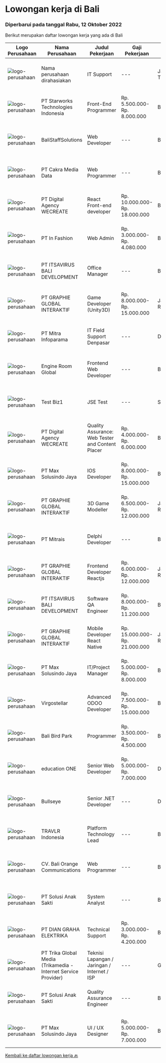 
  # Lowongan kerja di Bali

  ### Diperbarui pada tanggal Rabu, 12 Oktober 2022

  Berikut merupakan daftar lowongan kerja yang ada di Bali

  |Logo Perusahaan | Nama Perusahaan | Judul Pekerjaan | Gaji Pekerjaan | Lokasi | Deskripsi | Tanggal diunggah | Pranala |
  | -------------- | --------------- | --------------- | --------- | --------- | -------------- | ------- | ----------- |
  |![logo-perusahaan](https://i.ibb.co/sqvTCh9/112815900-stock-vector-no-image-available-icon-flat-vector.webp)|Nama perusahaan dirahasiakan|IT Support|---|Jawa Timur|Usia maksimal 35 tahun Pendidikan minimal S1 segala jurusan Minimal memiliki 1 tahun pengalaman kerja di bidang yang sama  Mempunyai pengetahuan dan...|Selasa, 11 Oktober 2022|https://www.jobstreet.co.id/id/job/it-support-4062250?token=0~22946204-57a2-46b0-b8de-c06dc026c181&sectionRank=1&jobId=jobstreet-id-job-4062250|
|![logo-perusahaan](https://image-service-cdn.seek.com.au/7960a9720a35fd545578ee6cb2bb8e15d85c6647/ee4dce1061f3f616224767ad58cb2fc751b8d2dc)|PT Starworks Technologies Indonesia|Front-End Programmer|Rp. 5.500.000-Rp. 8.000.000|Badung|We are looking for a Front-End Web Developer who is motivated to combine the art of design with the art of programming. Responsibilities will include...|Selasa, 11 Oktober 2022|https://www.jobstreet.co.id/id/job/front-end-programmer-4045212?token=0~22946204-57a2-46b0-b8de-c06dc026c181&sectionRank=2&jobId=jobstreet-id-job-4045212|
|![logo-perusahaan](https://i.ibb.co/sqvTCh9/112815900-stock-vector-no-image-available-icon-flat-vector.webp)|BaliStaffSolutions|Web Developer|---|Badung|A health and wellness company in Canggu, Bali is looking for a talented and enthusiastic Web Developer (Full-time, Bali Based)Responsibilities:...|Selasa, 11 Oktober 2022|https://www.jobstreet.co.id/id/job/web-developer-4063259?token=0~22946204-57a2-46b0-b8de-c06dc026c181&sectionRank=3&jobId=jobstreet-id-job-4063259|
|![logo-perusahaan](https://image-service-cdn.seek.com.au/0380a6df3af5190ab4b0709f39d07d3f6410185f/ee4dce1061f3f616224767ad58cb2fc751b8d2dc)|PT Cakra Media Data|Web Programmer|---|Bali|PT. Cakra Media Data sedang membutuhkan tambahan tim untuk Web Programmer (Front End/Back End Programming) dengan kualifikasi : Usia maksimal 35 Tahun...|Jumat, 07 Oktober 2022|https://www.jobstreet.co.id/id/job/web-programmer-4048184?token=0~22946204-57a2-46b0-b8de-c06dc026c181&sectionRank=4&jobId=jobstreet-id-job-4048184|
|![logo-perusahaan](https://image-service-cdn.seek.com.au/bbf730ee497faf25aafae93ef5a5b7da7c782a98/ee4dce1061f3f616224767ad58cb2fc751b8d2dc)|PT Digital Agency WECREATE|React Front-end developer|Rp. 10.000.000-Rp. 18.000.000|Bali|We are looking for an experienced React front-end developer to grow with our dev team. As a React.js Developer, you will be involved from conception...|Minggu, 09 Oktober 2022|https://www.jobstreet.co.id/id/job/react-front-end-developer-4050447?token=0~22946204-57a2-46b0-b8de-c06dc026c181&sectionRank=5&jobId=jobstreet-id-job-4050447|
|![logo-perusahaan](https://image-service-cdn.seek.com.au/99ccc0096dc1e58f96b75a1f238e7d9598eff05d/ee4dce1061f3f616224767ad58cb2fc751b8d2dc)|PT In Fashion|Web Admin|Rp. 3.000.000-Rp. 4.080.000|Badung|Roles and Responsibilities Updating the websites according to plan. Uploading products to our online store. Editing product images (creating banner,...|Senin, 10 Oktober 2022|https://www.jobstreet.co.id/id/job/web-admin-4062000?token=0~22946204-57a2-46b0-b8de-c06dc026c181&sectionRank=6&jobId=jobstreet-id-job-4062000|
|![logo-perusahaan](https://image-service-cdn.seek.com.au/54f28e3300fe2711cae0fa036939e6659a80604e/ee4dce1061f3f616224767ad58cb2fc751b8d2dc)|PT ITSAVIRUS BALI DEVELOPMENT|Office Manager|---|Badung|Our company is looking to hire an office manager to be responsible for the general operation of our office. Your role is to create and maintain a...|Jumat, 07 Oktober 2022|https://www.jobstreet.co.id/id/job/office-manager-4059474?token=0~22946204-57a2-46b0-b8de-c06dc026c181&sectionRank=7&jobId=jobstreet-id-job-4059474|
|![logo-perusahaan](https://image-service-cdn.seek.com.au/f9a751ea24d68e4658d0eb7882e2db58a9b95cb0/ee4dce1061f3f616224767ad58cb2fc751b8d2dc)|PT GRAPHIE GLOBAL INTERAKTIF|Game Developer (Unity3D)|Rp. 8.000.000-Rp. 15.000.000|Jakarta Raya|Deskripsi Pekerjaan : Usia maksimal 40 tahun Pendidikan terakhir minimal D3 Menyenangi dunia aplikasi komputer dan pembuatan game Mempunyai kemampuan...|Minggu, 09 Oktober 2022|https://www.jobstreet.co.id/id/job/game-developer-unity3d-4060315?token=0~22946204-57a2-46b0-b8de-c06dc026c181&sectionRank=8&jobId=jobstreet-id-job-4060315|
|![logo-perusahaan](https://image-service-cdn.seek.com.au/8141e1a24c77e5f291a80cf9dfc94b33b4aef523/ee4dce1061f3f616224767ad58cb2fc751b8d2dc)|PT Mitra Infoparama|IT Field Support Denpasar|---|Denpasar|Pendidikan minimal SMK jurusan TKJ atau setara. Pengalaman kerja minimal 6 bulan. Menguasai perangkat keras (hardware) PC dan Laptop serta Operating...|Kamis, 06 Oktober 2022|https://www.jobstreet.co.id/id/job/it-field-support-denpasar-4058152?token=0~22946204-57a2-46b0-b8de-c06dc026c181&sectionRank=9&jobId=jobstreet-id-job-4058152|
|![logo-perusahaan](https://image-service-cdn.seek.com.au/f279a252aa4530b3376105ebe41883985cc00867/ee4dce1061f3f616224767ad58cb2fc751b8d2dc)|Engine Room Global|Frontend Web Developer|---|Bali|Job Description - Frontend Web Developer We are looking for proactive solution-oriented developers, someone who is comfortable designing and building...|Jumat, 07 Oktober 2022|https://www.jobstreet.co.id/id/job/frontend-web-developer-4041435?token=0~22946204-57a2-46b0-b8de-c06dc026c181&sectionRank=10&jobId=jobstreet-id-job-4041435|
|![logo-perusahaan](https://i.ibb.co/sqvTCh9/112815900-stock-vector-no-image-available-icon-flat-vector.webp)|Test Biz1|JSE Test|---|Seminyak|Reports ToChief Technology Officer Tech Lead xx  Software Engineer Responsibilities Enhance system quality by detecting problems and frequent patterns...|Selasa, 11 Oktober 2022|https://www.jobstreet.co.id/id/job/jse-test-1033258967?token=0~22946204-57a2-46b0-b8de-c06dc026c181&sectionRank=11&jobId=jobstreet-id-job-1033258967|
|![logo-perusahaan](https://image-service-cdn.seek.com.au/c04b30e5077737f25096761033ede59d1271a646/ee4dce1061f3f616224767ad58cb2fc751b8d2dc)|PT Digital Agency WECREATE|Quality Assurance: Web Tester and Content Placer|Rp. 4.000.000-Rp. 6.000.000|Badung|The Content Placer/Web Tester is an important member of the team maintaining the workflow of the company. You will be responsible for placing content...|Jumat, 07 Oktober 2022|https://www.jobstreet.co.id/id/job/quality-assurance%3A-web-tester-and-content-placer-4047644?token=0~22946204-57a2-46b0-b8de-c06dc026c181&sectionRank=12&jobId=jobstreet-id-job-4047644|
|![logo-perusahaan](https://image-service-cdn.seek.com.au/45b650086abad238311424cc458937d1fb1a16b5/ee4dce1061f3f616224767ad58cb2fc751b8d2dc)|PT Max Solusindo Jaya|IOS Developer|Rp. 8.000.000-Rp. 15.000.000|Bali|We are looking for a IOS Developer to build and maintain functional mobile apps applications.To be successful in this role, you should have extensive...|Selasa, 11 Oktober 2022|https://www.jobstreet.co.id/id/job/ios-developer-4044878?token=0~22946204-57a2-46b0-b8de-c06dc026c181&sectionRank=13&jobId=jobstreet-id-job-4044878|
|![logo-perusahaan](https://image-service-cdn.seek.com.au/f9a751ea24d68e4658d0eb7882e2db58a9b95cb0/ee4dce1061f3f616224767ad58cb2fc751b8d2dc)|PT GRAPHIE GLOBAL INTERAKTIF|3D Game Modeller|Rp. 6.500.000-Rp. 12.000.000|Jakarta Raya|Job Responsibilities: Creating 3D Model character for game Smoothing a 3D file Editing 3D File UV Unwrap texturing Humanoid Rigging Required Software...|Jumat, 07 Oktober 2022|https://www.jobstreet.co.id/id/job/3d-game-modeller-4059577?token=0~22946204-57a2-46b0-b8de-c06dc026c181&sectionRank=14&jobId=jobstreet-id-job-4059577|
|![logo-perusahaan](https://image-service-cdn.seek.com.au/969b0c47f133a1e0155056a5d964c63953dd6304/ee4dce1061f3f616224767ad58cb2fc751b8d2dc)|PT Mitrais|Delphi Developer|---|Bali|Build your Career with Mitrais!   We're urgently looking for a great Delphi developer who is proficient with the design, production and implementation...|Jumat, 07 Oktober 2022|https://www.jobstreet.co.id/id/job/delphi-developer-4040553?token=0~22946204-57a2-46b0-b8de-c06dc026c181&sectionRank=15&jobId=jobstreet-id-job-4040553|
|![logo-perusahaan](https://image-service-cdn.seek.com.au/f9a751ea24d68e4658d0eb7882e2db58a9b95cb0/ee4dce1061f3f616224767ad58cb2fc751b8d2dc)|PT GRAPHIE GLOBAL INTERAKTIF|Frontend Developer Reactjs|Rp. 6.000.000-Rp. 12.000.000|Jakarta Raya|Kualifikasi : Berpengalaman bahasa program Reactjs Frontend Developer Menyukai pekerjaan graphic, UI/UX dan web design  Bersemangat belajar untuk...|Jumat, 07 Oktober 2022|https://www.jobstreet.co.id/id/job/frontend-developer-reactjs-4059978?token=0~22946204-57a2-46b0-b8de-c06dc026c181&sectionRank=16&jobId=jobstreet-id-job-4059978|
|![logo-perusahaan](https://image-service-cdn.seek.com.au/54f28e3300fe2711cae0fa036939e6659a80604e/ee4dce1061f3f616224767ad58cb2fc751b8d2dc)|PT ITSAVIRUS BALI DEVELOPMENT|Software QA Engineer|Rp. 8.000.000-Rp. 11.200.000|Badung|Senior Software QA Engineer is someone who tests software products throughout the whole development process. They ensure that the product meets high...|Kamis, 06 Oktober 2022|https://www.jobstreet.co.id/id/job/software-qa-engineer-4046683?token=0~22946204-57a2-46b0-b8de-c06dc026c181&sectionRank=17&jobId=jobstreet-id-job-4046683|
|![logo-perusahaan](https://image-service-cdn.seek.com.au/f9a751ea24d68e4658d0eb7882e2db58a9b95cb0/ee4dce1061f3f616224767ad58cb2fc751b8d2dc)|PT GRAPHIE GLOBAL INTERAKTIF|Mobile Developer React Native|Rp. 15.000.000-Rp. 21.000.000|Jakarta Raya|Kualifikasi : Diutamakan yang sudah berpengalaman dengan react native Android dan IOS minimal dua tahun Bersemangat belajar untuk technology baru...|Kamis, 06 Oktober 2022|https://www.jobstreet.co.id/id/job/mobile-developer-react-native-4039482?token=0~22946204-57a2-46b0-b8de-c06dc026c181&sectionRank=18&jobId=jobstreet-id-job-4039482|
|![logo-perusahaan](https://image-service-cdn.seek.com.au/d528f747d71b6f25f37f0562919e21c80001cd02/ee4dce1061f3f616224767ad58cb2fc751b8d2dc)|PT Max Solusindo Jaya|IT/Project Manager|Rp. 5.000.000-Rp. 8.000.000|Bali|Assisting with the business case and software requirement specification. Provide consultancy with customers to identify business challenges by...|Selasa, 04 Oktober 2022|https://www.jobstreet.co.id/id/job/it-project-manager-4054218?token=0~22946204-57a2-46b0-b8de-c06dc026c181&sectionRank=19&jobId=jobstreet-id-job-4054218|
|![logo-perusahaan](https://image-service-cdn.seek.com.au/27f8c4cef23fa9e167d1437a37ea9be29e377808/ee4dce1061f3f616224767ad58cb2fc751b8d2dc)|Virgostellar|Advanced  ODOO Developer|Rp. 7.500.000-Rp. 15.000.000|Badung|PT. Virgo Stellar, a young startup engaged in Software development services using the open source ODOO platform.We are currently looking for 2 skilful...|Kamis, 06 Oktober 2022|https://www.jobstreet.co.id/id/job/advanced-odoo-developer-4040498?token=0~22946204-57a2-46b0-b8de-c06dc026c181&sectionRank=20&jobId=jobstreet-id-job-4040498|
|![logo-perusahaan](https://image-service-cdn.seek.com.au/84c01dbbef8767258de4708d9ac75b9a8bc302b1/ee4dce1061f3f616224767ad58cb2fc751b8d2dc)|Bali Bird Park|Programmer|Rp. 3.500.000-Rp. 4.500.000|Bali|Tugas dan tanggung jawab: Pernah terlibat dalam satu/lebih siklus proyek penuh pengembangan aplikasi ERP/CRM/Booking/Reservasi akan lebih disukai...|Selasa, 04 Oktober 2022|https://www.jobstreet.co.id/id/job/programmer-4053984?token=0~22946204-57a2-46b0-b8de-c06dc026c181&sectionRank=21&jobId=jobstreet-id-job-4053984|
|![logo-perusahaan](https://image-service-cdn.seek.com.au/10dacad4af9d463d849f7c64075a5392b7214614/ee4dce1061f3f616224767ad58cb2fc751b8d2dc)|education ONE|Senior Web Developer|Rp. 5.000.000-Rp. 7.000.000|Denpasar|Job Description : Design website pages that are user-friendly, attractive, and engaging, while remaining true to the company brand and promoting the...|Selasa, 04 Oktober 2022|https://www.jobstreet.co.id/id/job/senior-web-developer-4054359?token=0~22946204-57a2-46b0-b8de-c06dc026c181&sectionRank=22&jobId=jobstreet-id-job-4054359|
|![logo-perusahaan](https://image-service-cdn.seek.com.au/acc4a6071e50f98d9217e9a75303636ec54a5bed/ee4dce1061f3f616224767ad58cb2fc751b8d2dc)|Bullseye|Senior .NET Developer|---|Denpasar|We are seeking an experienced Senior .NET Developer to join our busy team in our digital production in Bali. The position will work with development...|Rabu, 05 Oktober 2022|https://www.jobstreet.co.id/id/job/senior-.net-developer-4038348?token=0~22946204-57a2-46b0-b8de-c06dc026c181&sectionRank=23&jobId=jobstreet-id-job-4038348|
|![logo-perusahaan](https://image-service-cdn.seek.com.au/8881c4ce6be39b024737b9684ad37bb91ca6029f/ee4dce1061f3f616224767ad58cb2fc751b8d2dc)|TRAVLR Indonesia|Platform Technology Lead|---|Bali|TRAVLR, a travel technology company that seamlessly connects media brands to the travel industry through its platform, is looking for a Platform...|Rabu, 05 Oktober 2022|https://www.jobstreet.co.id/id/job/platform-technology-lead-4056356?token=0~22946204-57a2-46b0-b8de-c06dc026c181&sectionRank=24&jobId=jobstreet-id-job-4056356|
|![logo-perusahaan](https://image-service-cdn.seek.com.au/7fa24e0bb59326dcd1da7d1ff7e82e4ec1cb4e91/ee4dce1061f3f616224767ad58cb2fc751b8d2dc)|CV. Bali Orange Communications|Web Programmer|---|Bali|Kualifikasi:Diploma/S1. Usia max 35 tahun, Jujur, Ulet, Rajin, Mau belajar upgrading skill, dan Bertanggungjawab. Pengalaman minimal 1 tahun.1.	Mampu...|Senin, 03 Oktober 2022|https://www.jobstreet.co.id/id/job/web-programmer-4052225?token=0~22946204-57a2-46b0-b8de-c06dc026c181&sectionRank=25&jobId=jobstreet-id-job-4052225|
|![logo-perusahaan](https://image-service-cdn.seek.com.au/535cd1d09057546235193b36794fb12118cf7dd8/ee4dce1061f3f616224767ad58cb2fc751b8d2dc)|PT Solusi Anak Sakti|System Analyst|---|Bali|Kualifikasi: Memahami flow pembuatan dan design sistem/aplikasi sesuai tahapan  SDLC  Waterfall,  Iteratif,  Scrum  (kebutuhan  user,...|Sabtu, 01 Oktober 2022|https://www.jobstreet.co.id/id/job/system-analyst-4034461?token=0~22946204-57a2-46b0-b8de-c06dc026c181&sectionRank=26&jobId=jobstreet-id-job-4034461|
|![logo-perusahaan](https://image-service-cdn.seek.com.au/d772fe7504f21d2f5469037b3fd673268d48a4ca/ee4dce1061f3f616224767ad58cb2fc751b8d2dc)|PT DIAN GRAHA ELEKTRIKA|Technical Support|Rp. 3.000.000-Rp. 4.200.000|Bali|Persyaratan: Usia 20 sampai 35 tahun Pendidikan minimal SMK Pengalaman bidang Fiber Optik minimal 1 tahun Memiliki kemampuan dan pemahaman Fiber Optik...|Rabu, 28 September 2022|https://www.jobstreet.co.id/id/job/technical-support-4036348?token=0~22946204-57a2-46b0-b8de-c06dc026c181&sectionRank=27&jobId=jobstreet-id-job-4036348|
|![logo-perusahaan](https://image-service-cdn.seek.com.au/bb7f4c97dc98b53915c35faa440cbcc16f255c59/ee4dce1061f3f616224767ad58cb2fc751b8d2dc)|PT Trika Global Media (Trikamedia - Internet Service Provider)|Teknisi Lapangan / Jaringan / Internet / ISP|---|Gianyar|Kualifikasi : Usia minimal 19 tahun Pendidikan Minimal SMA/SMK, D3, &amp; D4/S1 Disiplin, bisa bekerjasama dalam tim Mau belajar dan bekerja keras...|Rabu, 05 Oktober 2022|https://www.jobstreet.co.id/id/job/teknisi-lapangan-jaringan-internet-isp-4055674?token=0~22946204-57a2-46b0-b8de-c06dc026c181&sectionRank=28&jobId=jobstreet-id-job-4055674|
|![logo-perusahaan](https://image-service-cdn.seek.com.au/535cd1d09057546235193b36794fb12118cf7dd8/ee4dce1061f3f616224767ad58cb2fc751b8d2dc)|PT Solusi Anak Sakti|Quality Assurance Engineer|---|Bali|Kualifikasi: Memahami proses pengembangan aplikasi web dan mobile;  Memiliki kemampuan dalam menganalisa fungsionalitas aplikasi;  Memiliki pengalaman...|Sabtu, 01 Oktober 2022|https://www.jobstreet.co.id/id/job/quality-assurance-engineer-4034484?token=0~22946204-57a2-46b0-b8de-c06dc026c181&sectionRank=29&jobId=jobstreet-id-job-4034484|
|![logo-perusahaan](https://image-service-cdn.seek.com.au/d528f747d71b6f25f37f0562919e21c80001cd02/ee4dce1061f3f616224767ad58cb2fc751b8d2dc)|PT Max Solusindo Jaya|UI / UX Designer|Rp. 5.000.000-Rp. 7.000.000|Bali|Develop an understanding of the end-users of the web or mobile application through research (user interviews, traffic data, etc). Capable of...|Minggu, 02 Oktober 2022|https://www.jobstreet.co.id/id/job/ui-ux-designer-4052195?token=0~22946204-57a2-46b0-b8de-c06dc026c181&sectionRank=30&jobId=jobstreet-id-job-4052195|


  [Kembali ke daftar lowongan kerja 🔙](../README.md#daftar-lowongan-kerja)
  